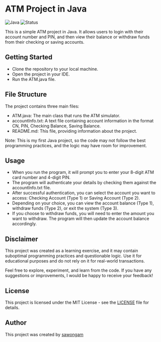 # ATM Project in Java
![Java](https://img.shields.io/badge/Language-Java-red.svg) 
![Status](https://img.shields.io/badge/Status-Complete-orange.svg)

This is a simple ATM project in Java. It allows users to login with their account number and PIN, and then view their balance or withdraw funds from their checking or saving accounts.

## Getting Started
- Clone the repository to your local machine.
- Open the project in your IDE.
- Run the ATM.java file.

## File Structure
The project contains three main files:

- ATM.java: The main class that runs the ATM simulator.
- accountInfo.txt: A text file containing account information in the format CN, PIN, Checking Balance, Saving Balance.
- README.md: This file, providing information about the project.

Note: This is my first Java project, so the code may not follow the best programming practices, and the logic may have room for improvement.

## Usage
- When you run the program, it will prompt you to enter your 8-digit ATM card number and 4-digit PIN.
- The program will authenticate your details by checking them against the accountInfo.txt file.
- After successful authentication, you can select the account you want to access: Checking Account (Type 1) or Saving Account (Type 2).
- Depending on your choice, you can view the account balance (Type 1), withdraw funds (Type 2), or exit the system (Type 3).
- If you choose to withdraw funds, you will need to enter the amount you want to withdraw. The program will then update the account balance accordingly.


## Disclaimer
This project was created as a learning exercise, and it may contain suboptimal programming practices and questionable logic. Use it for educational purposes and do not rely on it for real-world transactions.

Feel free to explore, experiment, and learn from the code. If you have any suggestions or improvements, I would be happy to receive your feedback!

## License

This project is licensed under the MIT License - see the [LICENSE](LICENSE) file for details.

## Author

This project was created by [sawongam](https://github.com/sawongam)
